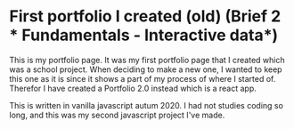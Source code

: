 # First portfolio I created (old) (Brief 2 * Fundamentals - Interactive data*)
This is my portfolio page. It was my first portfolio page that I created which was a school project. When deciding to make a new one, I wanted to keep this one as it is since it shows a part of my process of where I started of. Therefor I have created a Portfolio 2.0 instead which is a react app.

This is written in vanilla javascript autum 2020. I had not studies coding so long, and this was my second javascript project I've made.
